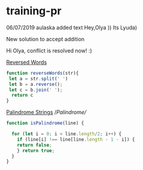 # training-pr

06/07/2019 aulaska
added text
Hey,Olya )) Its Lyuda)

New solution to accept
addition

Hi Olya,
conflict is resolved now! :)

[Reversed Words](https://www.codewars.com/kata/reversed-words/javascript)

```javascript
function reverseWords(str){
 let a = str.split(' ')
 let b = a.reverse();
 let c = b.join(' ');
  return c
}
```

[Palindrome Strings](https://www.codewars.com/kata/palindrome-strings/train/javascript) /*Palindrome/*

```javascript
function isPalindrome(line) {

  for (let i = 0; i < line.length/2; i++) {
    if (line[i] !== line[line.length - 1 - i]) {
    return false;
    } return true;
  }
}
```
